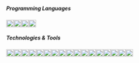 ##### Programming Languages
<img height=20 src="https://img.shields.io/badge/-Java-black?style=flat-square&logo=oracle"/><img height=20 src="https://img.shields.io/badge/-C/C++-black?style=flat-square&logo=cplusplus"/><img height=20 src="https://img.shields.io/badge/-Python-black?style=flat-square&logo=python"/><img height=20 src="https://img.shields.io/badge/-JavaScript-black?style=flat-square&logo=javascript"/>
##### Technologies & Tools
<img height=20 src="https://img.shields.io/badge/-Spring-black?style=flat-square&logo=spring"/><img height=20 src="https://img.shields.io/badge/-Spring%20Boot-black?style=flat-square&logo=springboot"/><img height=20 src="https://img.shields.io/badge/-Spring%20Security-black?style=flat-square&logo=springsecurity"/><img height=20 src="https://img.shields.io/badge/-Hibernate-black?style=flat-square&logo=hibernate"/><img height=20 src="https://img.shields.io/badge/-JUnit-black?style=flat-square&logo=junit5"/><img height=20 src="https://img.shields.io/badge/-Maven-black?style=flat-square&logo=apachemaven"/><img height=20 src="https://img.shields.io/badge/-Tomcat-black?style=flat-square&logo=apachetomcat"/><img height=20 src="https://img.shields.io/badge/-Django-black?style=flat-square&logo=django"/><img height=20 src="https://img.shields.io/badge/-HTML-black?style=flat-square&logo=html5"/><img height=20 src="https://img.shields.io/badge/-CSS-black?style=flat-square&logo=csswizardry"/><img height=20 src="https://img.shields.io/badge/-Git-black?style=flat-square&logo=git"/><img height=20 src="https://img.shields.io/badge/-Docker-black?style=flat-square&logo=docker"/><img height=20 src="https://img.shields.io/badge/-Google%20Cloud-black?style=flat-square&logo=googlecloud"/><img height=20 src="https://img.shields.io/badge/-Bash-black?style=flat-square&logo=gnubash"/><img height=20 src="https://img.shields.io/badge/-Photoshop-black?style=flat-square&logo=adobephotoshop"/><img height=20 src="https://img.shields.io/badge/-Illustrator-black?style=flat-square&logo=adobeillustrator"/><img height=20 src="https://img.shields.io/badge/-Figma-black?style=flat-square&logo=figma"/>
